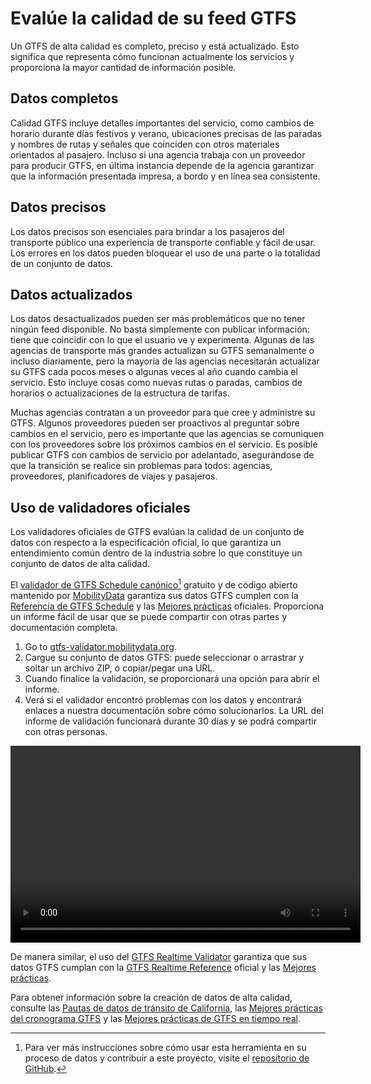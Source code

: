 # Evalúe la calidad de su feed GTFS 
 
 Un GTFS de alta calidad es completo, preciso y está actualizado. Esto significa que representa cómo funcionan actualmente los servicios y proporciona la mayor cantidad de información posible. 
 
## Datos completos 
 
 Calidad GTFS incluye detalles importantes del servicio, como cambios de horario durante días festivos y verano, ubicaciones precisas de las paradas y nombres de rutas y señales que coinciden con otros materiales orientados al pasajero. Incluso si una agencia trabaja con un proveedor para producir GTFS, en última instancia depende de la agencia garantizar que la información presentada impresa, a bordo y en línea sea consistente. 
 
## Datos precisos 
 
 Los datos precisos son esenciales para brindar a los pasajeros del transporte público una experiencia de transporte confiable y fácil de usar. Los errores en los datos pueden bloquear el uso de una parte o la totalidad de un conjunto de datos. 
 
## Datos actualizados 
 
 Los datos desactualizados pueden ser más problemáticos que no tener ningún feed disponible. No basta simplemente con publicar información: tiene que coincidir con lo que el usuario ve y experimenta. Algunas de las agencias de transporte más grandes actualizan su GTFS semanalmente o incluso diariamente, pero la mayoría de las agencias necesitarán actualizar su GTFS cada pocos meses o algunas veces al año cuando cambia el servicio. Esto incluye cosas como nuevas rutas o paradas, cambios de horarios o actualizaciones de la estructura de tarifas. 
 
 Muchas agencias contratan a un proveedor para que cree y administre su GTFS. Algunos proveedores pueden ser proactivos al preguntar sobre cambios en el servicio, pero es importante que las agencias se comuniquen con los proveedores sobre los próximos cambios en el servicio. Es posible publicar GTFS con cambios de servicio por adelantado, asegurándose de que la transición se realice sin problemas para todos: agencias, proveedores, planificadores de viajes y pasajeros. 
 
## Uso de validadores oficiales 
 
 Los validadores oficiales de GTFS evalúan la calidad de un conjunto de datos con respecto a la especificación oficial, lo que garantiza un entendimiento común dentro de la industria sobre lo que constituye un conjunto de datos de alta calidad. 
 
 El [validador de GTFS Schedule  canónico](https://gtfs-validator.mobilitydata.org/)[^1] gratuito y de código abierto mantenido por [MobilityData](https://mobilitydata.org/) garantiza sus datos GTFS cumplen con la [Referencia de GTFS Schedule](../../documentation/schedule/reference/) y las [Mejores prácticas](../../documentation/schedule/schedule_best_practices) oficiales. Proporciona un informe fácil de usar que se puede compartir con otras partes y documentación completa. 
 
<div class="usage">
    <div class="usage-list">
        <ol>
            <li>Go to <a href="https://gtfs-validator.mobilitydata.org/">gtfs-validator.mobilitydata.org</a>. </li>
            <li> Cargue su conjunto de datos GTFS: puede seleccionar o arrastrar y soltar un archivo ZIP, o copiar/pegar una URL.</li> 
            <li> Cuando finalice la validación, se proporcionará una opción para abrir el informe.</li> 
            <li> Verá si el validador encontró problemas con los datos y encontrará enlaces a nuestra documentación sobre cómo solucionarlos. La URL del informe de validación funcionará durante 30 días y se podrá compartir con otras personas.</li> 
        </ol> 
    </div> 
    <div class="usage-video">
        <video class="center" width="560" height="315" controls>
            <source src="../../assets/validator_demo_large.mp4" type="video/mp4">
        </video>
    </div>
</div>
 
 De manera similar, el uso del [GTFS Realtime Validator](https://github.com/MobilityData/gtfs-realtime-validator) garantiza que sus datos GTFS cumplan con la [GTFS Realtime Reference](../../documentation/realtime/reference/) oficial y las [Mejores prácticas](../../documentation/realtime/realtime_best_practices). 
 
 Para obtener información sobre la creación de datos de alta calidad, consulte las [Pautas de datos de tránsito de California](https://dot.ca.gov/cal-itp/california-transit-data-guidelines), las [Mejores prácticas del cronograma GTFS](../../documentation/schedule/schedule_best_practices) y las [Mejores prácticas de GTFS en tiempo real](../../documentation/realtime/realtime_best_practices). 
 
 [^1]: Para ver más instrucciones sobre cómo usar esta herramienta en su proceso de datos y contribuir a este proyecto, visite el [repositorio de GitHub](https://github.com/MobilityData/gtfs-validator ). 
